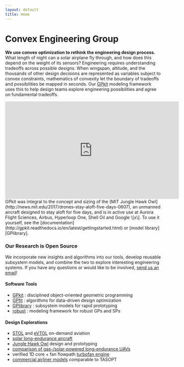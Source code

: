 ```yaml
---
layout: default
title: Home
---
```


# Convex Engineering Group

**We use convex optimization to rethink the engineering design process.**
 What length of night can a solar airplane fly through, and how does this depend on the weight of its sensors? Engineering requires understanding tradeoffs across possible designs.
When wingspan, altitude, and the thousands of other design decisions are represented as variables subject to convex constraints, mathematics of convexity let the boundary of tradeoffs and possibilities be mapped in seconds.
Our [GPkit] modeling framework uses this to help design teams explore engineering possibilities and agree on fundamental tradeoffs.
<br>
<iframe width="560" height="315" src="https://www.youtube.com/embed/HMu3x5WxpeM" frameborder="0" allowfullscreen></iframe>
GPkit was integral to the concept and sizing of the  [MIT Jungle Hawk Owl](http://news.mit.edu/2017/drones-stay-aloft-five-days-0607), an unmanned aircraft designed to stay aloft for five days,
and is in active use at Aurora Flight Sciences, Airbus, Hyperloop One, Shell Oil and Google \[x\].
To use it yourself, see the [documentation](http://gpkit.readthedocs.io/en/latest/gettingstarted.html) or [model library][GPlibrary].

### Our Research is Open Source
We incorporate new insights and algorithms into our tools, develop reusable subsystem models, and combine the two to explore interesting engineering systems.
If you have any questions or would like to be involved, [send us an email](mailto:gpkit@mit.edu)!

<!-- TODO: autogenerate the below from projects page data -->
#### Software Tools
  - [GPkit] : disciplined object-oriented geometric programming
  - [GPfit] : algorithms for data-driven design optimization
  - [GPlibrary] : subsystem models for rapid prototyping 
  - [robust] : modeling framework for robust GPs and SPs

#### Design Explorations
  - [STOL] and [eVTOL] on-demand aviation
  - [solar long-endurance aircraft][solar]
  - [Jungle Hawk Owl][jho] design and prototyping
  - [comparison of gas-/solar-powered long-endurance UAVs][gassolar]
  - verified 1D core + fan flowpath [turbofan engine][turbofan] 
  - [commercial airliner models][SPaircraft] comparable to TASOPT

[GPkit]: https://gpkit.readthedocs.io/en/latest/
[GPlibrary]: https://github.com/convexengineering/gplibrary
[GPfit]: https://github.com/convexengineering/gpfit
[robust]: https://github.com/convexengineering/robust
[turbofan]: https://github.com/convexengineering/turbofan
[SPaircraft]: https://github.com/convexengineering/SPaircraft
[gassolar]: https://github.com/convexengineering/gassolar
[solar]: https://github.com/convexengineering/solar
[jho]: https://github.com/convexengineering/jho
[STOL]: https://github.com/convexengineering/STOL
[eVTOL]: https://github.com/convexengineering/eVTOL
